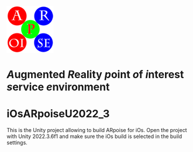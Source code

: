 ![ARpoise Logo](/Assets/Images/arpoise_logo_rgb-128.png)
# *A*ugmented *R*eality *p*oint *o*f *i*nterest *s*ervice *e*nvironment
# iOsARpoiseU2022_3
This is the Unity project allowing to build ARpoise for iOs. Open the project with Unity 2022.3.6f1 and make sure the iOs build is selected in the build settings.
